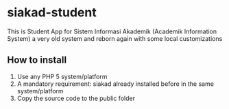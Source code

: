 # siakad-student

This is Student App for Sistem Informasi Akademik (Academik Information System) a very old system and reborn again with some local customizations

## How to install
1. Use any PHP 5 system/platform
2. A mandatory requirement: siakad already installed before in the same system/platform
3. Copy the source code to the public folder
